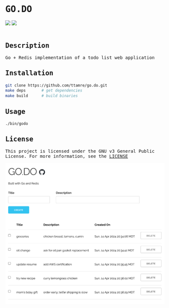 <h1 style="font-family:monospace">GO.DO</h1>
<div style="padding-bottom:20px">
    <img src="https://img.shields.io/badge/go-1.22.0-blue" />
    <img src="https://img.shields.io/badge/license-GPL%20v3-grey" />
</div>

<!-- DESCRIPTION -->
<h2 style="font-family:monospace">Description</h2>
<p style="font-family:monospace">Go + Redis implementation of a todo list web application</p>

<!-- INSTALLATION -->
<h2 style="font-family:monospace">Installation</h2>

```bash
git clone https://github.com/ttamre/go.do.git
make deps       # get dependencies
make build      # build binaries
```

<!-- USAGE -->
<h2 style="font-family:monospace">Usage</h2>

```bash
./bin/godo
```

<!-- LICENSE -->
<h2 style="font-family:monospace">License</h2>
<p style="font-family:monospace">This project is licensed under the GNU v3 General Public License. For more information, see the <a href="LICENSE">LICENSE</a></p>

<img src="demo.png">